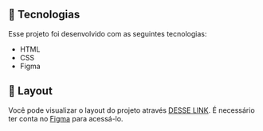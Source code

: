 ## 🚀 Tecnologias

Esse projeto foi desenvolvido com as seguintes tecnologias:

- HTML 
- CSS
- Figma

## 🔖 Layout

Você pode visualizar o layout do projeto através [DESSE LINK](https://www.figma.com/community/file/1195327109778210238). É necessário ter conta no [Figma](https://figma.com) para acessá-lo.